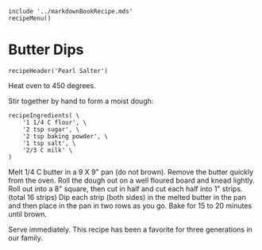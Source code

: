 ~~~ markdown-script
include '../markdownBookRecipe.mds'
recipeMenu()
~~~

# Butter Dips

~~~ markdown-script
recipeHeader('Pearl Salter')
~~~

Heat oven to 450 degrees.

Stir together by hand to form a moist dough:

~~~ markdown-script
recipeIngredients( \
    '1 1/4 C flour', \
    '2 tsp sugar', \
    '2 tsp baking powder', \
    '1 tsp salt', \
    '2/3 C milk' \
)
~~~

Melt 1/4 C butter in a 9 X 9" pan (do not brown). Remove the butter quickly from the oven. Roll the
dough out on a well floured board and knead lightly. Roll out into a 8" square, then cut in half and
cut each half into 1" strips. (total 16 strips) Dip each strip (both sides) in the melted butter in
the pan and then place in the pan in two rows as you go. Bake for 15 to 20 minutes until brown.

Serve immediately. This recipe has been a favorite for three generations in our family.
